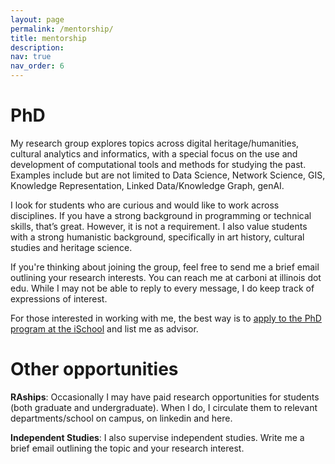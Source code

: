 ```yaml
---
layout: page
permalink: /mentorship/
title: mentorship
description: 
nav: true
nav_order: 6
---
```


# PhD

My research group explores topics across digital heritage/humanities, cultural analytics and informatics, with a special focus on the use and development of computational tools and methods for studying the past. Examples include but are not limited to Data Science, Network Science, GIS, Knowledge Representation, Linked Data/Knowledge Graph, genAI. 

I look for students who are curious and would like to work across disciplines. If you have a strong background in programming or technical skills, that’s great. However, it is not a requirement. I also value students with a strong humanistic background, specifically in art history, cultural studies and heritage science.

If you're thinking about joining the group, feel free to send me a brief email outlining your research interests. You can reach me at carboni at illinois dot edu. While I may not be able to reply to every message, I do keep track of expressions of interest.

For those interested in working with me, the best way is to [apply to the PhD program at the iSchool](https://ischool.illinois.edu/degrees-programs/graduate/phd-information-sciences/apply) and list me as advisor.
 

# Other opportunities 

**RAships**: Occasionally I may have paid research opportunities for students (both graduate and undergraduate). When I do, I circulate them to relevant departments/school on campus, on linkedin and here. 

**Independent Studies**: I also supervise independent studies. Write me a brief email outlining the topic and your research interest.
